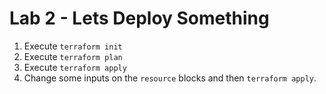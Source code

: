 # Lab 2 - Lets Deploy Something

1. Execute `terraform init`
2. Execute `terraform plan`
3. Execute `terraform apply`
4. Change some inputs on the `resource` blocks and then `terraform apply`.  
